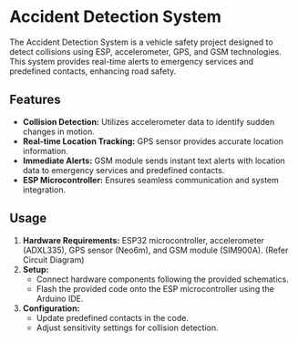 # Accident Detection System

The Accident Detection System is a vehicle safety project designed to detect collisions using ESP, accelerometer, GPS, and GSM technologies. This system provides real-time alerts to emergency services and predefined contacts, enhancing road safety.

## Features

- **Collision Detection:** Utilizes accelerometer data to identify sudden changes in motion.
- **Real-time Location Tracking:** GPS sensor provides accurate location information.
- **Immediate Alerts:** GSM module sends instant text alerts with location data to emergency services and predefined contacts.
- **ESP Microcontroller:** Ensures seamless communication and system integration.

## Usage

1. **Hardware Requirements:** ESP32 microcontroller, accelerometer (ADXL335), GPS sensor (Neo6m), and GSM module (SIM900A). (Refer Circuit Diagram)
2. **Setup:**
   - Connect hardware components following the provided schematics.
   - Flash the provided code onto the ESP microcontroller using the Arduino IDE.
3. **Configuration:**
   - Update predefined contacts in the code.
   - Adjust sensitivity settings for collision detection.

